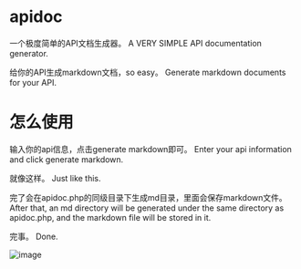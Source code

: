 # apidoc
一个极度简单的API文档生成器。
A VERY SIMPLE API documentation generator. 

给你的API生成markdown文档，so easy。
Generate markdown documents for your API.

# 怎么使用

输入你的api信息，点击generate markdown即可。
Enter your api information and click generate markdown.

就像这样。
Just like this.

完了会在apidoc.php的同级目录下生成md目录，里面会保存markdown文件。
After that, an md directory will be generated under the same directory as apidoc.php, and the markdown file will be stored in it.

完事。
Done.

![image](https://github.com/VardyZhao/apidoc/assets/22736880/bcda2d45-59f8-4f4e-b6b1-1785323892b3)


